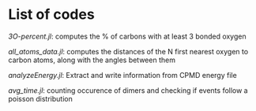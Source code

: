 # List of codes

*3O-percent.jl*: computes the % of carbons with at least 3 bonded oxygen


*all_atoms_data.jl*: computes the distances of the N first nearest oxygen to carbon atoms, along with the angles between them

*analyzeEnergy.jl*: Extract and write information from CPMD energy file

*avg_time.jl*: counting occurence of dimers and checking if events follow a poisson distribution




